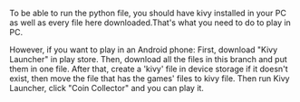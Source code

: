 <p>To be able to run the python file, you should have kivy installed in your PC as well as every file here downloaded.That's what you need to do to play in PC. </p>
<p>However, if you want to play in an Android phone: First, download "Kivy Launcher" in play store. Then, download all the files in this branch and put them in one file. After that, create a 'kivy' file in device storage if it doesn't exist, then move the file that has the games' files to kivy file. Then run Kivy Launcher, click "Coin Collector" and you can play it.</p>

